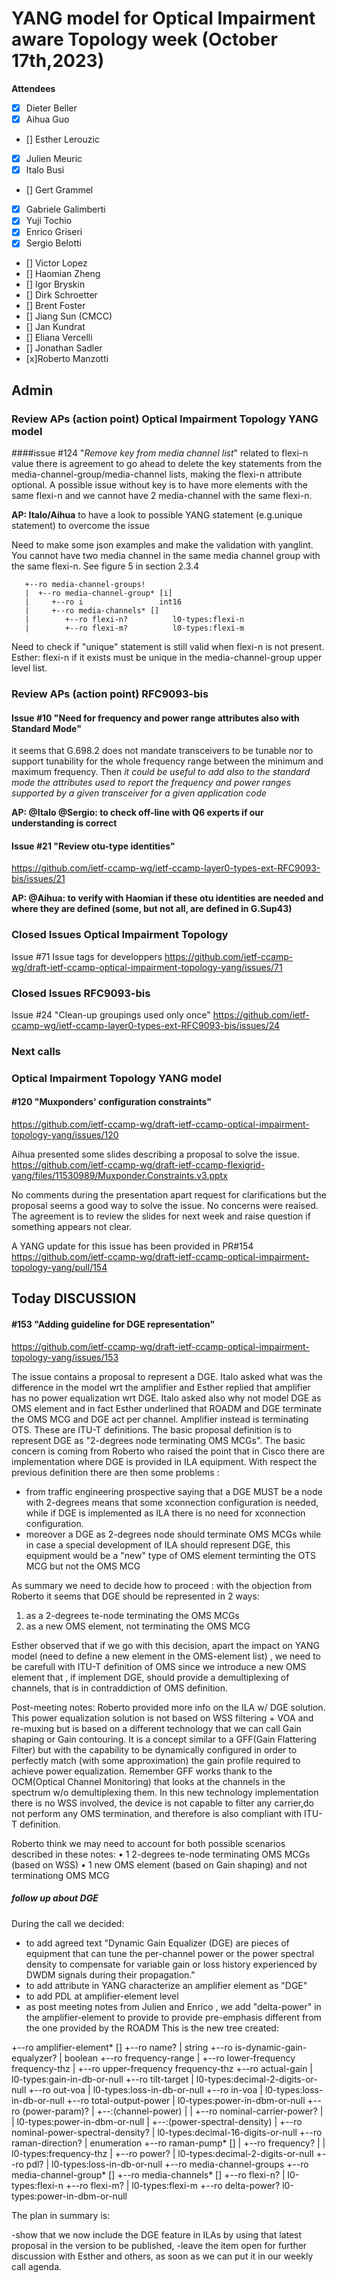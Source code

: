 # YANG model for Optical Impairment aware Topology week (October 17th,2023)


****Attendees****
- [x] Dieter Beller
- [x] Aihua Guo
- [] Esther Lerouzic
- [x] Julien Meuric
- [x] Italo Busi
- [] Gert Grammel
- [x] Gabriele Galimberti 
- [x] Yuji Tochio
- [x] Enrico Griseri
- [x] Sergio Belotti
- [] Victor Lopez
- [] Haomian Zheng
- [] Igor Bryskin
- [] Dirk Schroetter
- [] Brent Foster
- [] Jiang Sun (CMCC)
- [] Jan Kundrat
- [] Eliana Vercelli
- [] Jonathan Sadler
- [x]Roberto Manzotti

## Admin

### Review APs (action point) Optical Impairment Topology YANG model

####issue #124 "*Remove key from media channel list*"
related to flexi-n value there is agreement to go ahead to delete the key statements from the media-channel-group/media-channel lists, making the flexi-n attribute optional.
A possible issue without key is to have more elements with the same flexi-n and we cannot have 2 media-channel with the same flexi-n.

**AP: Italo/Aihua** to have a look to possible YANG statement (e.g.unique statement) to overcome the issue

Need to make some json examples and make the validation with yanglint.
You cannot have two media channel in the same media channel group with the same flexi-n. See figure 5 in section 2.3.4

       +--ro media-channel-groups!
       |  +--ro media-channel-group* [i]
       |     +--ro i                 int16
       |     +--ro media-channels* []
       |        +--ro flexi-n?          l0-types:flexi-n
       |        +--ro flexi-m?          l0-types:flexi-m

Need to check if "unique" statement is still valid when flexi-n is not present.
Esther: flexi-n if it exists must be unique in the media-channel-group upper level list.


### Review APs (action point) RFC9093-bis

#### Issue #10 "Need for frequency and power range attributes also with Standard Mode"

it seems that G.698.2 does not mandate transceivers to be tunable nor to support tunability for the whole frequency range between the minimum and maximum frequency.
Then *it could be useful to add also to the standard mode the attributes used to report the frequency and power ranges supported by a given transceiver for a given application code*

**AP: @Italo @Sergio: to check off-line with Q6 experts if our understanding is correct**

#### Issue #21 "Review otu-type identities"  
https://github.com/ietf-ccamp-wg/ietf-ccamp-layer0-types-ext-RFC9093-bis/issues/21

**AP: @Aihua: to verify with Haomian if these otu identities are needed and where they are defined (some, but not all, are defined in G.Sup43)**

### Closed Issues Optical Impairment Topology

Issue #71 Issue tags for developpers 
https://github.com/ietf-ccamp-wg/draft-ietf-ccamp-optical-impairment-topology-yang/issues/71

### Closed Issues RFC9093-bis

Issue #24 "Clean-up groupings used only once"
https://github.com/ietf-ccamp-wg/ietf-ccamp-layer0-types-ext-RFC9093-bis/issues/24


### Next calls



 
### Optical Impairment Topology YANG model

#### #120  "Muxponders' configuration constraints"  
https://github.com/ietf-ccamp-wg/draft-ietf-ccamp-optical-impairment-topology-yang/issues/120

Aihua presented some slides describing a proposal to solve the issue. https://github.com/ietf-ccamp-wg/draft-ietf-ccamp-flexigrid-yang/files/11530989/Muxponder.Constraints.v3.pptx

No comments during the presentation apart request for clarifications but the proposal seems a good way to solve the issue. No concerns were reaised.
The agreement is to review the slides for next week and raise question if something appears not clear.

A YANG update for this issue has been provided in PR#154 https://github.com/ietf-ccamp-wg/draft-ietf-ccamp-optical-impairment-topology-yang/pull/154

## Today DISCUSSION

#### #153  "Adding guideline for DGE representation"  
https://github.com/ietf-ccamp-wg/draft-ietf-ccamp-optical-impairment-topology-yang/issues/153

The issue contains a proposal to represent a DGE.
Italo asked what was the difference in the model wrt the amplifier and Esther replied 
that amplifier has no power equalization wrt DGE.
Italo asked also why not model DGE as OMS element and in fact Esther underlined 
that ROADM and DGE terminate the OMS MCG and DGE act per channel. Amplifier instead is terminating OTS. These are ITU-T definitions.
The basic proposal definition is to represent DGE as "2-degrees node terminating OMS MCGs".
The basic concern is coming from Roberto who raised the point that in Cisco there are implementation where DGE is provided in ILA equipment.
With respect the previous definition there are then some problems :
* from traffic engineering prospective saying that a DGE MUST be a node with 2-degrees means that some xconnection configuration is needed, while if DGE is implemented as ILA there is no need for xconnection configuration. 
* moreover a DGE as 2-degrees node should terminate OMS MCGs while in case a special development of ILA should represent DGE, this equipment would be a "new" type of OMS element terminting the OTS MCG but not the OMS MCG

As summary we need to decide how to proceed : with the objection from Roberto it seems that DGE should be represented in 2 ways:
1. as a 2-degrees te-node terminating the OMS MCGs
2. as a new OMS element, not terminating the OMS MCG

Esther observed that if we go with this decision, apart the impact on YANG model (need to define a new element in the OMS-element list) , we need to be carefull with ITU-T definition of OMS since we introduce a new OMS element that , if implement DGE, should provide a demultiplexing of channels, that is in contraddiction of OMS definition.

Post-meeting notes:
Roberto provided more info on the ILA w/ DGE solution.
This power equalization solution is not based on WSS filtering + VOA and re-muxing but is based on a different technology that we can call Gain shaping or Gain contouring.
It is a concept similar to a GFF(Gain Flattering Filter) but with the capability to be dynamically configured in order to perfectly match (with some approximation) the gain profile required to achieve power equalization.
Remember GFF works thank to the OCM(Optical Channel Monitoring) that looks at the channels in the spectrum w/o demultiplexing them.
In this new technology implementation there is no WSS involved, the device is not capable to filter any carrier,do not perform any OMS termination, and therefore is also compliant with ITU-T definition.

Roberto think we may need to account for both possible scenarios described in these notes:
•	1 2-degrees te-node terminating OMS MCGs (based on WSS)
•	1 new OMS element (based on Gain shaping) and not terminationg OMS MCG

##### follow up about DGE

During the call we decided:

* to add agreed text "Dynamic Gain Equalizer (DGE) are pieces of equipment that can tune the per-channel power or the power spectral density 
to compensate for variable gain or loss history experienced by DWDM signals during their propagation."
* to add attribute in YANG characterize an amplifier element as "DGE"
* to add PDL at amplifier-element level
* as post meeting notes from Julien and Enrico , we add "delta-power" in the amplifier-element to provide to provide pre-emphasis different from the one provided
by the ROADM
This is the new tree created:

+--ro amplifier-element* []
    +--ro name?
    |       string
    +--ro is-dynamic-gain-equalyzer?
    |       boolean
    +--ro frequency-range
    |  +--ro lower-frequency    frequency-thz
    |  +--ro upper-frequency    frequency-thz
    +--ro actual-gain
    |       l0-types:gain-in-db-or-null
    +--ro tilt-target
    |       l0-types:decimal-2-digits-or-null
    +--ro out-voa
    |       l0-types:loss-in-db-or-null
    +--ro in-voa
    |       l0-types:loss-in-db-or-null
    +--ro total-output-power
    |       l0-types:power-in-dbm-or-null
    +--ro (power-param)?
    |  +--:(channel-power)
    |  |  +--ro nominal-carrier-power?
    |  |          l0-types:power-in-dbm-or-null
    |  +--:(power-spectral-density)
    |     +--ro nominal-power-spectral-density?
    |             l0-types:decimal-16-digits-or-null
    +--ro raman-direction?
    |       enumeration
    +--ro raman-pump* []
    |  +--ro frequency?
    |  |       l0-types:frequency-thz
    |  +--ro power?
    |          l0-types:decimal-2-digits-or-null
    +--ro pdl?
    |       l0-types:loss-in-db-or-null
    +--ro media-channel-groups
        +--ro media-channel-group* []
          +--ro media-channels* []
              +--ro flexi-n?
              |       l0-types:flexi-n
              +--ro flexi-m?
              |       l0-types:flexi-m
              +--ro delta-power?
                      l0-types:power-in-dbm-or-null

The plan in summary is:

-show that we now include the DGE feature in ILAs by using that latest proposal in the version to be published,
-leave the item open for further discussion with Esther and others, as soon as we can put it in our weekly call agenda.


  
  

